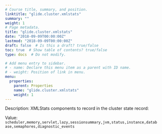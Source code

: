 ```yaml
---
# Course title, summary, and position.
linktitle: "glide.cluster.xmlstats"
summary: ""
weight: 1
# Page metadata.
title: "glide.cluster.xmlstats"
date: "2018-09-09T00:00:00Z"
lastmod: "2018-09-09T00:00:00Z"
draft: false  # Is this a draft? true/false
toc: true  # Show table of contents? true/false
type: docs  # Do not modify.

# Add menu entry to sidebar.
# - name: Declare this menu item as a parent with ID name.
# - weight: Position of link in menu.
menu:
  properties:
    parent: Properties
    name: "glide.cluster.xmlstats"
    weight: 1
---
```


Description: XMLStats components to record in the cluster state record:


Value: `scheduler,memory,servlet,lazy,sessionsummary,jvm,status,instance,database,semaphores,diagnostic_events`
